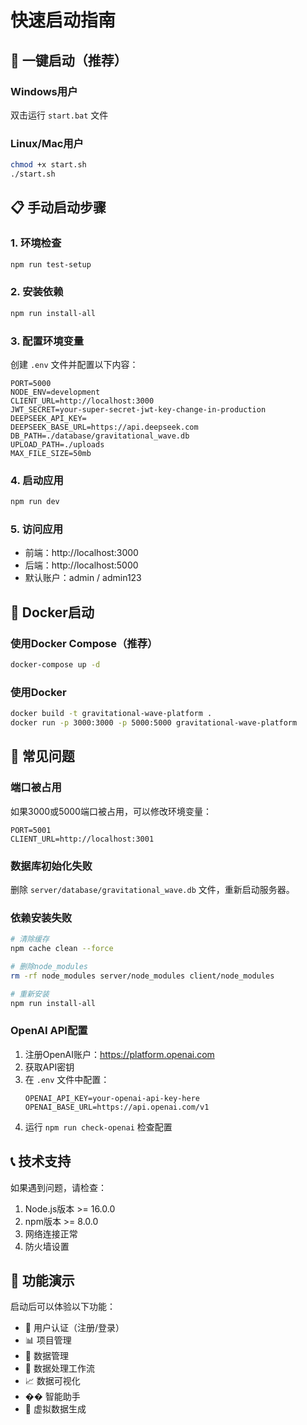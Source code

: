 # 快速启动指南

## 🚀 一键启动（推荐）

### Windows用户
双击运行 `start.bat` 文件

### Linux/Mac用户
```bash
chmod +x start.sh
./start.sh
```

## 📋 手动启动步骤

### 1. 环境检查
```bash
npm run test-setup
```

### 2. 安装依赖
```bash
npm run install-all
```

### 3. 配置环境变量
创建 `.env` 文件并配置以下内容：
```env
PORT=5000
NODE_ENV=development
CLIENT_URL=http://localhost:3000
JWT_SECRET=your-super-secret-jwt-key-change-in-production
DEEPSEEK_API_KEY=
DEEPSEEK_BASE_URL=https://api.deepseek.com
DB_PATH=./database/gravitational_wave.db
UPLOAD_PATH=./uploads
MAX_FILE_SIZE=50mb
```

### 4. 启动应用
```bash
npm run dev
```

### 5. 访问应用
- 前端：http://localhost:3000
- 后端：http://localhost:5000
- 默认账户：admin / admin123

## 🐳 Docker启动

### 使用Docker Compose（推荐）
```bash
docker-compose up -d
```

### 使用Docker
```bash
docker build -t gravitational-wave-platform .
docker run -p 3000:3000 -p 5000:5000 gravitational-wave-platform
```

## 🔧 常见问题

### 端口被占用
如果3000或5000端口被占用，可以修改环境变量：
```env
PORT=5001
CLIENT_URL=http://localhost:3001
```

### 数据库初始化失败
删除 `server/database/gravitational_wave.db` 文件，重新启动服务器。

### 依赖安装失败
```bash
# 清除缓存
npm cache clean --force

# 删除node_modules
rm -rf node_modules server/node_modules client/node_modules

# 重新安装
npm run install-all
```

### OpenAI API配置
1. 注册OpenAI账户：https://platform.openai.com
2. 获取API密钥
3. 在 `.env` 文件中配置：
   ```env
   OPENAI_API_KEY=your-openai-api-key-here
   OPENAI_BASE_URL=https://api.openai.com/v1
   ```
4. 运行 `npm run check-openai` 检查配置

## 📞 技术支持

如果遇到问题，请检查：
1. Node.js版本 >= 16.0.0
2. npm版本 >= 8.0.0
3. 网络连接正常
4. 防火墙设置

## 🎯 功能演示

启动后可以体验以下功能：
- 🔐 用户认证（注册/登录）
- 📊 项目管理
- 📁 数据管理
- 🔄 数据处理工作流
- 📈 数据可视化
- �� 智能助手
- 🎯 虚拟数据生成 
